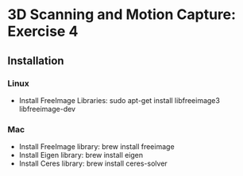 # 3D Scanning and Motion Capture: Exercise 4

## Installation

### Linux

* Install FreeImage Libraries: sudo apt-get install libfreeimage3 libfreeimage-dev

### Mac

* Install FreeImage library: brew install freeimage
* Install Eigen library: brew install eigen
* Install Ceres library: brew install ceres-solver
